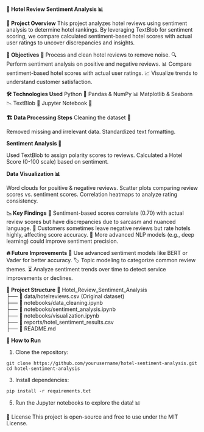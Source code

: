 **🏨 Hotel Review Sentiment Analysis 📊**

**📌 Project Overview**
This project analyzes hotel reviews using sentiment analysis to determine hotel rankings. By leveraging TextBlob for sentiment scoring, we compare calculated sentiment-based hotel scores with actual user ratings to uncover discrepancies and insights.

**🎯 Objectives**
📝 Process and clean hotel reviews to remove noise.
🔍 Perform sentiment analysis on positive and negative reviews.
📊 Compare sentiment-based hotel scores with actual user ratings.
📈 Visualize trends to understand customer satisfaction.

**🛠️ Technologies Used**
Python 🐍
Pandas & NumPy 📊
Matplotlib & Seaborn 📉
TextBlob 📝
Jupyter Notebook 📒

**🏗️ Data Processing Steps**
Cleaning the dataset 🧹

Removed missing and irrelevant data.
Standardized text formatting.

**Sentiment Analysis 💬**

Used TextBlob to assign polarity scores to reviews.
Calculated a Hotel Score (0-100 scale) based on sentiment.

**Data Visualization 📊**

Word clouds for positive & negative reviews.
Scatter plots comparing review scores vs. sentiment scores.
Correlation heatmaps to analyze rating consistency.

**📉 Key Findings**
🔹 Sentiment-based scores correlate (0.70) with actual review scores but have discrepancies due to sarcasm and nuanced language.
🔹 Customers sometimes leave negative reviews but rate hotels highly, affecting score accuracy.
🔹 More advanced NLP models (e.g., deep learning) could improve sentiment precision.

**🔥 Future Improvements**
🤖 Use advanced sentiment models like BERT or Vader for better accuracy.
🏷️ Topic modeling to categorize common review themes.
⏳ Analyze sentiment trends over time to detect service improvements or declines.

**📂 Project Structure**
📁 Hotel_Review_Sentiment_Analysis  
 ├── 📜 data/hotelreviews.csv (Original dataset)  
 ├── 📜 notebooks/data_cleaning.ipynb  
 ├── 📜 notebooks/sentiment_analysis.ipynb  
 ├── 📜 notebooks/visualization.ipynb  
 ├── 📜 reports/hotel_sentiment_results.csv  
 ├── 📜 README.md  


**🚀 How to Run**

1. Clone the repository:
```
git clone https://github.com/yourusername/hotel-sentiment-analysis.git
cd hotel-sentiment-analysis
```

3. Install dependencies:
```
pip install -r requirements.txt
```

5. Run the Jupyter notebooks to explore the data! 📊

📜 License
This project is open-source and free to use under the MIT License.

